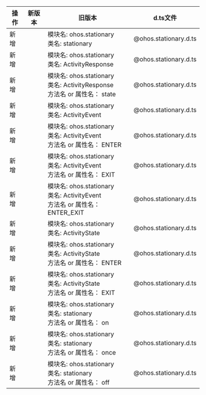 | 操作 | 新版本 | 旧版本 | d.ts文件 |
| ---- | ------ | ------ | -------- |
|新增||模块名: ohos.stationary<br>类名: stationary|@ohos.stationary.d.ts|
|新增||模块名: ohos.stationary<br>类名: ActivityResponse|@ohos.stationary.d.ts|
|新增||模块名: ohos.stationary<br>类名: ActivityResponse<br>方法名 or 属性名： state|@ohos.stationary.d.ts|
|新增||模块名: ohos.stationary<br>类名: ActivityEvent|@ohos.stationary.d.ts|
|新增||模块名: ohos.stationary<br>类名: ActivityEvent<br>方法名 or 属性名： ENTER|@ohos.stationary.d.ts|
|新增||模块名: ohos.stationary<br>类名: ActivityEvent<br>方法名 or 属性名： EXIT|@ohos.stationary.d.ts|
|新增||模块名: ohos.stationary<br>类名: ActivityEvent<br>方法名 or 属性名： ENTER_EXIT|@ohos.stationary.d.ts|
|新增||模块名: ohos.stationary<br>类名: ActivityState|@ohos.stationary.d.ts|
|新增||模块名: ohos.stationary<br>类名: ActivityState<br>方法名 or 属性名： ENTER|@ohos.stationary.d.ts|
|新增||模块名: ohos.stationary<br>类名: ActivityState<br>方法名 or 属性名： EXIT|@ohos.stationary.d.ts|
|新增||模块名: ohos.stationary<br>类名: stationary<br>方法名 or 属性名： on|@ohos.stationary.d.ts|
|新增||模块名: ohos.stationary<br>类名: stationary<br>方法名 or 属性名： once|@ohos.stationary.d.ts|
|新增||模块名: ohos.stationary<br>类名: stationary<br>方法名 or 属性名： off|@ohos.stationary.d.ts|
